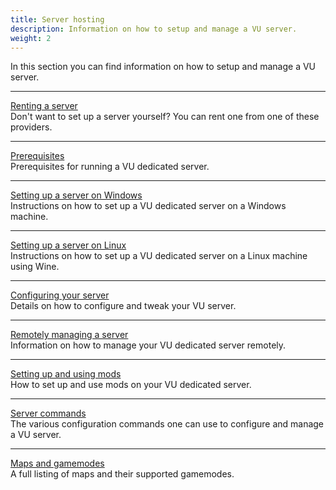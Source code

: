 ```yaml
---
title: Server hosting
description: Information on how to setup and manage a VU server.
weight: 2
---
```


In this section you can find information on how to setup and manage a VU server.

---

[Renting a server](/hosting/renting)  
Don't want to set up a server yourself? You can rent one from one of these providers.

---

[Prerequisites](/hosting/prereq)  
Prerequisites for running a VU dedicated server.

---

[Setting up a server on Windows](/hosting/setup-win)  
Instructions on how to set up a VU dedicated server on a Windows machine.

---

[Setting up a server on Linux](/hosting/setup-linux)  
Instructions on how to set up a VU dedicated server on a Linux machine using Wine.

---

[Configuring your server](/hosting/config)  
Details on how to configure and tweak your VU server.

---

[Remotely managing a server](/hosting/rcon)  
Information on how to manage your VU dedicated server remotely.

---

[Setting up and using mods](/hosting/mods)  
How to set up and use mods on your VU dedicated server.

---

[Server commands](/hosting/commands)  
The various configuration commands one can use to configure and manage a VU server.

---

[Maps and gamemodes](/hosting/maps)  
A full listing of maps and their supported gamemodes.